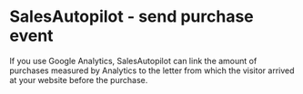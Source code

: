 # SalesAutopilot - send purchase event
If you use Google Analytics, SalesAutopilot can link the amount of purchases measured by Analytics to the letter from which the visitor arrived at your website before the purchase.

